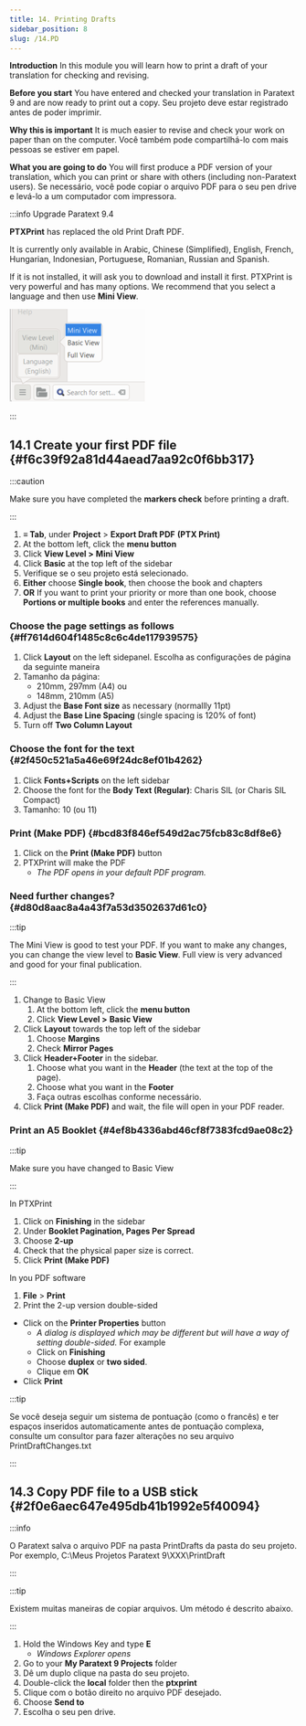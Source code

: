```yaml
---
title: 14. Printing Drafts
sidebar_position: 8
slug: /14.PD
---
```


**Introduction**  In this module you will learn how to print a draft of your translation for checking and revising.

**Before you start**  You have entered and checked your translation in Paratext 9 and are now ready to print out a copy. Seu projeto deve estar registrado antes de poder imprimir.

**Why this is important**  It is much easier to revise and check your work on paper than on the computer. Você também pode compartilhá-lo com mais pessoas se estiver em papel.

**What you are going to do**  You will first produce a PDF version of your translation, which you can print or share with others (including non-Paratext users). Se necessário, você pode copiar o arquivo PDF para o seu pen drive e levá-lo a um computador com impressora.

:::info Upgrade Paratext 9.4

<div class='notion-row'>
<div class='notion-column' style={{width: 'calc((100% - (min(32px, 4vw) * 1)) * 0.5)'}}>

**PTXPrint** has replaced the old Print Draft PDF.

It is currently only available in Arabic, Chinese (Simplified), English, French, Hungarian, Indonesian, Portuguese, Romanian, Russian and Spanish.

If it is not installed, it will ask you to download and install it first. PTXPrint is very powerful and has many options. We recommend that you select a language and then use **Mini View**.

</div><div className='notion-spacer'></div>

<div class='notion-column' style={{width: 'calc((100% - (min(32px, 4vw) * 1)) * 0.5)'}}>

![](./1156349448.png)

</div><div className='notion-spacer'></div>
</div>

:::

## 14.1 Create your first PDF file {#f6c39f92a81d44aead7aa92c0f6bb317}

:::caution

Make sure you have completed the **markers check** before printing a draft.

:::

1. **≡ Tab**, under **Project** &gt; **Export Draft PDF** **(PTX Print)**
2. At the bottom left, click the **menu button**
3. Click **View Level &gt;**  **Mini View**
4. Click **Basic** at the top left of the sidebar
5. Verifique se o seu projeto está selecionado.
6. **Either** choose **Single book**, then choose the book and chapters
7. **OR** If you want to print your priority or more than one book, choose **Portions or multiple books** and enter the references manually.

### Choose the page settings as follows {#ff7614d604f1485c8c6c4de117939575}

1. Click **Layout** on the left sidepanel. Escolha as configurações de página da seguinte maneira
2. Tamanho da página:
    - 210mm, 297mm (A4) ou
    - 148mm, 210mm (A5)
3. Adjust the **Base Font size** as necessary (normallly 11pt)
4. Adjust the **Base Line Spacing** (single spacing is 120% of font)
5. Turn off **Two Column Layout**

### Choose the font for the text {#2f450c521a5a46e69f24dc8ef01b4262}

1. Click **Fonts+Scripts** on the left sidebar
2. Choose the font for the **Body Text (Regular)**: Charis SIL (or Charis SIL Compact)
3. Tamanho: 10 (ou 11)

### Print (Make PDF) {#bcd83f846ef549d2ac75fcb83c8df8e6}

1. Click on the **Print (Make PDF)** button
2. PTXPrint will make the PDF
    - _The PDF opens in your default PDF program._

### Need further changes? {#d80d8aac8a4a43f7a53d3502637d61c0}

:::tip

The Mini View is good to test your PDF. If you want to make any changes, you can change the view level to **Basic View**. Full view is very advanced and good for your final publication.

:::

1. Change to Basic View
    1. At the bottom left, click the **menu button**
    2. Click **View Level >**  **Basic View**
2. Click **Layout** towards the top left of the sidebar
    1. Choose **Margins**
    2. Check **Mirror Pages**
3. Click **Header+Footer** in the sidebar.
    1. Choose what you want in the **Header** (the text at the top of the page).
    2. Choose what you want in the **Footer**
    3. Faça outras escolhas conforme necessário.
4. Click **Print (Make PDF)** and wait, the file will open in your PDF reader.

### Print an A5 Booklet {#4ef8b4336abd46cf8f7383fcd9ae08c2}

:::tip

Make sure you have changed to Basic View

:::

In PTXPrint

1. Click on **Finishing** in the sidebar
2. Under **Booklet Pagination, Pages Per Spread**
3. Choose **2-up**
4. Check that the physical paper size is correct.
5. Click **Print (Make PDF)**

In you PDF software

1. **File** &gt; **Print**
2. Print the 2-up version double-sided

- Click on the **Printer Properties** button
    - _A dialog is displayed which may be different but will have a way of setting double-sided._ For example
    - Click on **Finishing**
    - Choose **duplex** or **two sided**.
    - Clique em **OK**
- Click **Print**

:::tip

Se você deseja seguir um sistema de pontuação (como o francês) e ter espaços inseridos automaticamente antes de pontuação complexa, consulte um consultor para fazer alterações no seu arquivo PrintDraftChanges.txt

:::

## 14.3 Copy PDF file to a USB stick {#2f0e6aec647e495db41b1992e5f40094}

:::info

O Paratext salva o arquivo PDF na pasta PrintDrafts da pasta do seu projeto. Por exemplo, C:\\Meus Projetos Paratext 9\\XXX\\PrintDraft

:::

:::tip

Existem muitas maneiras de copiar arquivos. Um método é descrito abaixo.

:::

1. Hold the Windows Key and type **E**
    - _Windows Explorer opens_
2. Go to your **My Paratext 9 Projects** folder
3. Dê um duplo clique na pasta do seu projeto.
4. Double-click the **local** folder then the **ptxprint**
5. Clique com o botão direito no arquivo PDF desejado.
6. Choose **Send to**
7. Escolha o seu pen drive.

